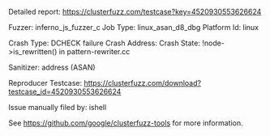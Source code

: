 Detailed report: https://clusterfuzz.com/testcase?key=4520930553626624

Fuzzer: inferno_js_fuzzer_c
Job Type: linux_asan_d8_dbg
Platform Id: linux

Crash Type: DCHECK failure
Crash Address: 
Crash State:
  !node->is_rewritten() in pattern-rewriter.cc
  
Sanitizer: address (ASAN)

Reproducer Testcase: https://clusterfuzz.com/download?testcase_id=4520930553626624

Issue manually filed by: ishell

See https://github.com/google/clusterfuzz-tools for more information.